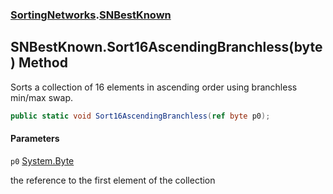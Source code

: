 ### [SortingNetworks](SortingNetworks.md 'SortingNetworks').[SNBestKnown](SortingNetworks.SNBestKnown.md 'SortingNetworks.SNBestKnown')

## SNBestKnown.Sort16AscendingBranchless(byte) Method

Sorts a collection of 16 elements in ascending order using branchless min/max swap.

```csharp
public static void Sort16AscendingBranchless(ref byte p0);
```
#### Parameters

<a name='SortingNetworks.SNBestKnown.Sort16AscendingBranchless(byte).p0'></a>

`p0` [System.Byte](https://docs.microsoft.com/en-us/dotnet/api/System.Byte 'System.Byte')

the reference to the first element of the collection